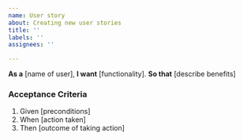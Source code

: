 ```yaml
---
name: User story
about: Creating new user stories
title: ''
labels: ''
assignees: ''

---
```


**As a** [name of user],
**I want** [functionality].
**So that** [describe benefits]

### Acceptance Criteria
1. Given [preconditions]
2. When [action taken]
3. Then [outcome of taking action]
